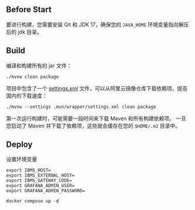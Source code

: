 ## Before Start

要进行构建，您需要安装 Git 和 JDK 17，确保您的 `JAVA_HOME` 环境变量指向解压后的 jdk 目录。

## Build

编译和构建所有的 jar 文件：

```shell
./mvnw clean package
```

项目中包含了一个 [settings.xml](.mvn/wrapper/settings.xml) 文件，可以从阿里云镜像仓库下载依赖项，提高国内的下载速度：

```shell
./mvnw --settings .mvn/wrapper/settings.xml clean package
```

第一次运行构建时，可能需要一段时间来下载 Maven 和所有构建依赖项。 一旦您启动了 Maven 并下载了依赖项，这些就会缓存在您的 `$HOME/.m2` 目录中。

## Deploy

设置环境变量

```shell
export IBMS_HOST=
export IBMS_EXTERNAL_HOST=
export IBMS_GATEWAY_CODE=
export GRAFANA_ADMIN_USER=
export GRAFANA_ADMIN_PASSWORD=
```

```shell
docker compose up -d
```
